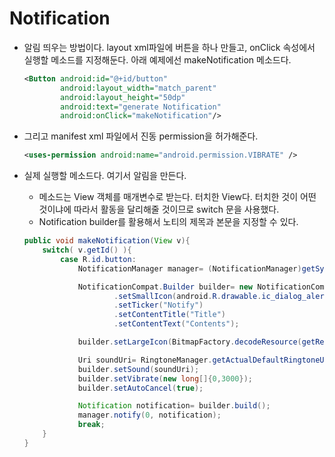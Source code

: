 # Notification

- 알림 띄우는 방법이다. layout xml파일에 버튼을 하나 만들고, onClick 속성에서 실행할 메소드를 지정해둔다. 아래 예제에선 makeNotification 메소드다.

    ```xml
    <Button android:id="@+id/button"
            android:layout_width="match_parent"
            android:layout_height="50dp"
            android:text="generate Notification"
            android:onClick="makeNotification"/>
    ```

- 그리고 manifest xml 파일에서 진동 permission을 허가해준다.

    ```xml
    <uses-permission android:name="android.permission.VIBRATE" />
    ```

- 실제 실행할 메소드다. 여기서 알림을 만든다.
    + 메소드는 View 객체를 매개변수로 받는다. 터치한 View다. 터치한 것이 어떤 것이냐에 따라서 활동을 달리해줄 것이므로 switch 문을 사용했다.
    + Notification builder를 활용해서 노티의 제목과 본문을 지정할 수 있다.

    ```java
    public void makeNotification(View v){
        switch( v.getId() ){
            case R.id.button:
                NotificationManager manager= (NotificationManager)getSystemService(Context.NOTIFICATION_SERVICE);

                NotificationCompat.Builder builder= new NotificationCompat.Builder(this)
                        .setSmallIcon(android.R.drawable.ic_dialog_alert)
                        .setTicker("Notify")
                        .setContentTitle("Title")
                        .setContentText("Contents");

                builder.setLargeIcon(BitmapFactory.decodeResource(getResources(), android.R.drawable.ic_dialog_info));

                Uri soundUri= RingtoneManager.getActualDefaultRingtoneUri(this, RingtoneManager.TYPE_NOTIFICATION);
                builder.setSound(soundUri);
                builder.setVibrate(new long[]{0,3000});
                builder.setAutoCancel(true);

                Notification notification= builder.build();
                manager.notify(0, notification);
                break;
        }
    }
    ```
